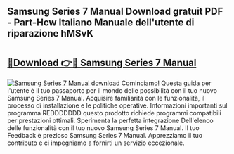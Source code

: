 ## Samsung Series 7 Manual Download gratuit PDF - Part-Hcw Italiano Manuale dell'utente di riparazione hMSvK

# <h2><a href="http://df9z821.blite.top/?on=Samsung+Series+7+Manual">🔗Download 👉🔴 Samsung Series 7 Manual</a></h2>

[![Samsung Series 7 Manual download](https://i.imgur.com/lujVjoI.png)](http://df9z821.blite.top/?on=Samsung+Series+7+Manual)
Cominciamo! Questa guida per l'utente è il tuo passaporto per il mondo delle possibilità con il tuo nuovo Samsung Series 7 Manual. Acquisire familiarità con le funzionalità, il processo di installazione e le politiche operative. Informazioni importanti sul programma REDDDDDDD questo prodotto richiede programmi compatibili per prestazioni ottimali. Sperimenta la perfetta integrazione Dell'elenco delle funzionalità con il tuo nuovo Samsung Series 7 Manual. Il tuo Feedback è prezioso Samsung Series 7 Manual. Apprezziamo il tuo contributo e ci impegniamo a fornirti un servizio eccezionale.
